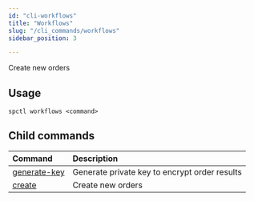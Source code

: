 ```yaml
---
id: "cli-workflows"
title: "Workflows"
slug: "/cli_commands/workflows"
sidebar_position: 3

---
```


Create new orders

## Usage

```
spctl workflows <command>
```

## Child commands

|**Command**|**Description**|
| :- | :- |
|[generate-key](/testnet/cli/commands/workflows/generate-key)|Generate private key to encrypt order results|
|[create](/testnet/cli/commands/workflows/create)|Create new orders|